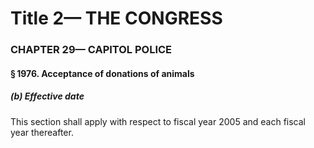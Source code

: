 
# Title 2— THE CONGRESS
### CHAPTER 29— CAPITOL POLICE
#### § 1976. Acceptance of donations of animals
##### (b) Effective date

This section shall apply with respect to fiscal year 2005 and each fiscal year thereafter.
